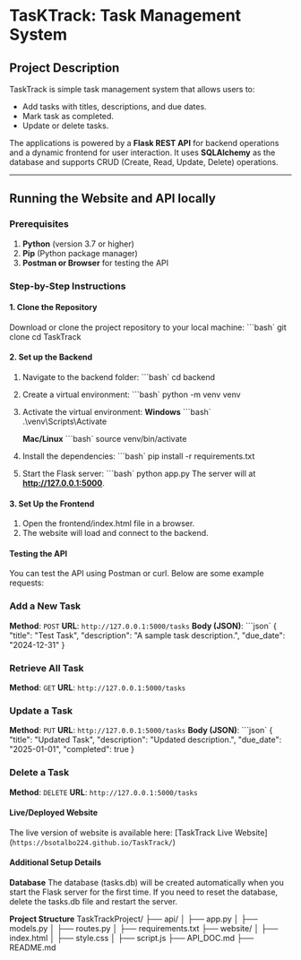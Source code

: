 # TasKTrack: Task Management System

## Project Description
TaskTrack is simple task management system that allows users to:
- Add tasks with titles, descriptions, and due dates.
- Mark task as completed.
- Update or delete tasks.

The applications is powered by a **Flask REST API** for backend operations and a dynamic frontend for user interaction. It uses **SQLAlchemy** as the database and supports CRUD (Create, Read, Update, Delete) operations.


---


## Running the Website and API locally


### Prerequisites
1. **Python** (version 3.7 or higher)
2. **Pip** (Python package manager)
3. **Postman or Browser** for testing the API


### Step-by-Step Instructions
#### 1. Clone the Repository
Download or clone the project repository to your local machine:
```bash`
git clone <repository-link>
cd TaskTrack

#### 2. Set up the Backend
 1. Navigate to the backend folder:
    ```bash`
        cd backend
 
 2. Create a virtual environment:
    ```bash`
        python -m venv venv
 3. Activate the virtual environment:
    **Windows**
    ```bash`
    .\venv\Scripts\Activate

    **Mac/Linux**
    ```bash`
    source venv/bin/activate
 4. Install the dependencies:
    ```bash`
    pip install -r requirements.txt
 5. Start the Flask server:
    ```bash`
    python app.py
The server will at **http://127.0.0.1:5000**.


#### 3. Set Up the Frontend
1. Open the frontend/index.html file in a browser.
2. The website will load and connect to the backend.

#### Testing the API
You can test the API using Postman or curl. Below are some example requests:

### Add a New Task
**Method**: `POST`
**URL**: `http://127.0.0.1:5000/tasks`
**Body (JSON)**:
```json`
{
  "title": "Test Task",
  "description": "A sample task description.",
  "due_date": "2024-12-31"
}

### Retrieve All Task
**Method**: `GET`
**URL**: `http://127.0.0.1:5000/tasks`
### Update a Task 
**Method**: `PUT`
**URL**: `http://127.0.0.1:5000/tasks`
**Body (JSON)**:
```json`
{
  "title": "Updated Task",
  "description": "Updated description.",
  "due_date": "2025-01-01",
  "completed": true
}

### Delete a Task
**Method**: `DELETE`
**URL**: `http://127.0.0.1:5000/tasks`

#### Live/Deployed Website
The live version of website is available here: [TaskTrack Live Website] (`https://bsotalbo224.github.io/TaskTrack/`)

#### Additional Setup Details
**Database**
The database (tasks.db) will be created automatically when you start the Flask server for the first time. If you need to reset the database, delete the tasks.db file and restart the server.

**Project Structure**
TaskTrackProject/
├── api/
│   ├── app.py
│   ├── models.py
│   ├── routes.py
│   ├── requirements.txt
├── website/
│   ├── index.html
│   ├── style.css
│   ├── script.js
├── API_DOC.md
├── README.md
